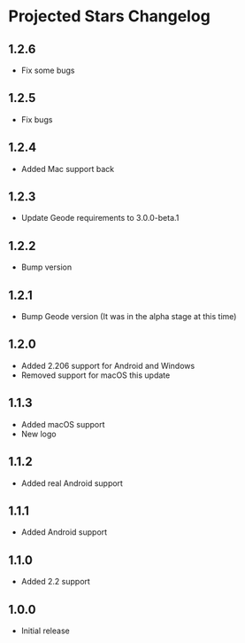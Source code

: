 # Projected Stars Changelog
## 1.2.6
* Fix some bugs
## 1.2.5
* Fix bugs
## 1.2.4
* Added Mac support back
## 1.2.3
* Update Geode requirements to 3.0.0-beta.1
## 1.2.2
* Bump version
## 1.2.1
* Bump Geode version (It was in the alpha stage at this time)
## 1.2.0
* Added 2.206 support for Android and Windows
* Removed support for macOS this update
## 1.1.3
* Added macOS support
* New logo
## 1.1.2
* Added real Android support
## 1.1.1
* Added Android support
## 1.1.0
* Added 2.2 support
## 1.0.0
* Initial release

